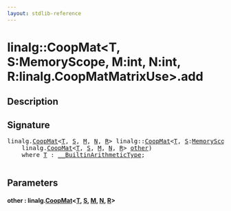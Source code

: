 ```yaml
---
layout: stdlib-reference
---
```


# linalg::CoopMat\<T, S:MemoryScope, M:int, N:int, R:linalg\.CoopMatMatrixUse\>\.add

## Description





## Signature 

<pre>
linalg.<a href="index.html" class="code_type">CoopMat</a>&lt;<a href="index.html#typeparam-T" class="code_type">T</a>, <a href="index.html#decl-S" class="code_var">S</a>, <a href="index.html#decl-M" class="code_var">M</a>, <a href="index.html#decl-N" class="code_var">N</a>, <a href="index.html#decl-R" class="code_var">R</a>&gt; linalg::<a href="index.html" class="code_type">CoopMat</a>&lt;<a href="index.html#typeparam-T" class="code_type">T</a>, <a href="index.html#decl-S" class="code_var">S</a>:<a href="../memoryscope-06/index.html" class="code_type">MemoryScope</a>, M:<span class="code_keyword">int</span>, N:<span class="code_keyword">int</span>, R:linalg.<a href="../coopmatmatrixuse-047d/index.html" class="code_type">CoopMatMatrixUse</a>&gt;.<a href="add.html">add</a>(
    linalg.<a href="index.html" class="code_type">CoopMat</a>&lt;<a href="index.html#typeparam-T" class="code_type">T</a>, <a href="index.html#decl-S" class="code_var">S</a>, <a href="index.html#decl-M" class="code_var">M</a>, <a href="index.html#decl-N" class="code_var">N</a>, <a href="index.html#decl-R" class="code_var">R</a>&gt; <a href="add.html#decl-other" class="code_param">other</a>)
    <span class='code_keyword'>where</span> <a href="index.html#typeparam-T" class="code_type">T</a> : <a href="../../interfaces/0_builtinarithmetictype-029j/index.html" class="code_type">__BuiltinArithmeticType</a>;

</pre>

## Parameters

####  <a id="decl-other"></a>other  : linalg\.[CoopMat](index.html)\<[T](index.html#typeparam-T), [S](index.html#decl-S), [M](index.html#decl-M), [N](index.html#decl-N), [R](index.html#decl-R)\>

